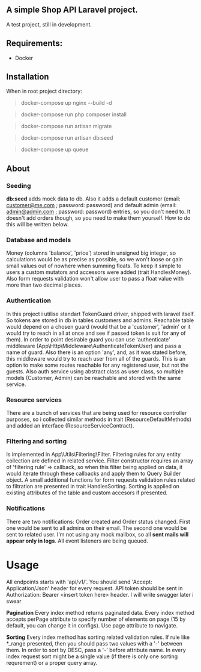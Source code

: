 ## A simple Shop API Laravel project.
A test project, still in development.

## Requirements:
- Docker

## Installation
When in root project directory:
> docker-compose up nginx --build -d

> docker-compose run php composer install

> docker-compose run artisan migrate

> docker-compose run artisan db:seed

> docker-compose up queue

## About
### Seeding
**db:seed** adds mock data to db. Also it adds a default customer (email: customer@me.com ; password: password) and default admin (email: admin@admin.com ; password: password) entries, so you don't need to. It doesn't add orders though, so you need to make them yourself. How to do this will be written below.

### Database and models
Money (columns 'balance', 'price') stored in unsigned big integer, so calculations would be as precise as possible, so we won't loose or gain small values out of nowhere when summing floats. To keep it simple to users a custom mutators and accessors were added (trait HandlesMoney). Also form requests validation won't allow user to pass a float value with more than two decimal places.

### Authentication
In this project i utilise standart TokenGuard driver, shipped with laravel itself. So tokens are stored in db in tables customers and admins. Reachable table would depend on a chosen guard (would that be a 'customer', 'admin' or it would try to reach in all at once and see if passed token is suit for any of them). In order to point desirable guard you can use 'authenticate' middleware (App\Http\Middleware\AuthenticateTokenUser) and pass a name of guard. Also there is an option 'any', and, as it was stated before, this middleware would try to reach user from all of the guards. This is an option to make some routes reachable for any registered user, but not the guests. Also auth service using abstract class as user class, so multiple models (Customer, Admin) can be reachable and stored with the same service.

### Resource services
There are a bunch of services that are being used for resource controller purposes, so i collected similar methods in trait (ResourceDefaultMethods) and added an interface (ResourceServiceContract).

### Filtering and sorting
Is implemented in App\Utils\Filtering\Filter. Filtering rules for any entity collection are defined in related service. Filter constructor requires an array of 'filtering rule' => callback, so when this filter being applied on data, it would iterate through these callbacks and apply them to Query Builder object. 
A small additional functions for form requests validation rules related to filtration are presented in trait HandlesSorting. Sorting is applied on existing attributes of the table and custom accesors if presented.

### Notifications
There are two notifications: Order created and Order status changed. First one would be sent to all admins on their email. The second one would be sent to related user. I'm not using any mock mailbox, so all **sent mails will appear only in logs**. All event listeners are being queued.

# Usage
All endpoints starts with 'api/v1/'.
You should send 'Accept: Application/Json' header for every request. API token should be sent in Authorization: Bearer \<insert token here\> header.
I will write swagger later i swear

**Pagination**
Every index method returns paginated data. Every index method accepts perPage attribute to specify number of elements on page (15 by default, you can change it in configs). Use page attribute to navigate.

**Sorting**
Every index method has sorting related validation rules. 
If rule like *_range presented, then you should pass two values with a '-' between them.
In order to sort by DESC, pass a '-' before attribute name.
In every index request sort might be a single value (if there is only one sorting requrement) or a proper query array.
